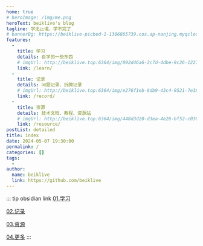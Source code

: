 ```yaml
---
home: true
# heroImage: /img/me.png
heroText: beiklive's blog
tagline: 学无止境，学不完了
# bannerBg: https://beiklive-picbed-1-1306865739.cos.ap-nanjing.myqcloud.com/imgSource/e991d432-87c0-4239-8c9f-aed477715002.jpg
features: 
  - 
    title: 学习
    details: 自学的一些东西
    # imgUrl: http://beiklive.top:6364/img/092d46a6-2c7d-4dbe-9c26-122762a34543.png
    link: /learn/
  - 
    title: 记录
    details: 问题记录、折腾记录
    # imgUrl: http://beiklive.top:6364/img/e276f1eb-8db9-43c4-9521-7e38b763d4d4.png
    link: /record/
  - 
    title: 资源
    details: 技术文档、教程、资源站
    # imgUrl: http://beiklive.top:6364/img/448d3d20-d3ea-4e26-bf52-c030ec697e41.png
    link: /resource/
postList: detailed
title: index
date: 2024-05-07 19:30:00
permalink: /
categories: []
tags: 
  - 
author: 
  name: beiklive
  link: https://github.com/beiklive
---
```



::: tip obsidian link
[01.学习](00.目录页/01.学习.md)

[02.记录](00.目录页/02.记录.md)

[03.资源](00.目录页/03.资源.md)

[04.更多](00.目录页/04.更多.md)
:::




